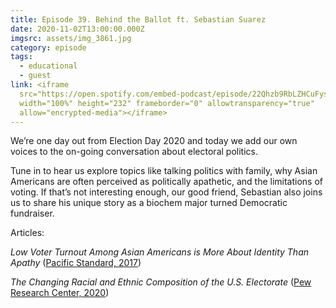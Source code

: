```yaml
---
title: Episode 39. Behind the Ballot ft. Sebastian Suarez
date: 2020-11-02T13:00:00.000Z
imgsrc: assets/img_3861.jpg
category: episode
tags:
  - educational
  - guest
link: <iframe
  src="https://open.spotify.com/embed-podcast/episode/22Qhzb9RbLZHCuFysWqBeb"
  width="100%" height="232" frameborder="0" allowtransparency="true"
  allow="encrypted-media"></iframe>
---
```

We’re one day out from Election Day 2020 and today we add our own voices to the on-going conversation about electoral politics.

Tune in to hear us explore topics like talking politics with family, why Asian Americans are often perceived as politically apathetic, and the limitations of voting. If that’s not interesting enough, our good friend, Sebastian also joins us to share his unique story as a biochem major turned Democratic fundraiser.



Articles:

*Low Voter Turnout Among Asian Americans is More About Identity Than Apathy* ([Pacific Standard, 2017](https://psmag.com/news/low-voter-turnout-among-asian-americans))

*The Changing Racial and Ethnic Composition of the U.S. Electorate* ([Pew Research Center, 2020](https://www.pewresearch.org/2020/09/23/the-changing-racial-and-ethnic-composition-of-the-u-s-electorate/))